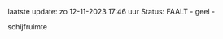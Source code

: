 laatste update: 
zo 12-11-2023 17:46   uur 
Status: FAALT - geel - 
<div class="service Y">schijfruimte</div>
